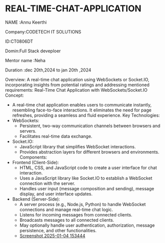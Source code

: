 # REAL-TIME-CHAT-APPLICATION

NAME :Annu Keerthi

Company:CODETECH IT SOLUTIONS

ID:CT0806DT

Domin:Full Stack deveploer

Mentor name :Neha

Duration :dec 20th,2024 to jan 20th ,2024

Overview: 
A real-time chat application using WebSockets or Socket.IO, incorporating insights from potential ratings and addressing mentioned requirements:
Real-Time Chat Application with WebSockets/Socket.IO
Concept:
 * A real-time chat application enables users to communicate instantly, resembling face-to-face interactions. It eliminates the need for page refreshes, providing a seamless and fluid experience.
Key Technologies:
 * WebSockets:
   * Persistent, two-way communication channels between browsers and servers.
   * Facilitates real-time data exchange.
 * Socket.IO:
   * JavaScript library that simplifies WebSocket interactions.
   * Provides abstraction layers for different browsers and environments.
Components:
 * Frontend (Client-Side):
   * HTML, CSS, and JavaScript code to create a user interface for chat interaction.
   * Uses a JavaScript library like Socket.IO to establish a WebSocket connection with the server.
   * Handles user input (message composition and sending), message display, and user interface updates.
 * Backend (Server-Side):
   * A server process (e.g., Node.js, Python) to handle WebSocket connections and manage real-time chat logic.
   * Listens for incoming messages from connected clients.
   * Broadcasts messages to all connected clients.
   * May optionally handle user authentication, authorization, message persistence, and other functionalities.
   * [Screenshot 2025-01-04 153444](https://github.com/user-attachments/assets/c9fb4a54-6a57-4cce-b34a-479aeada2d83)
